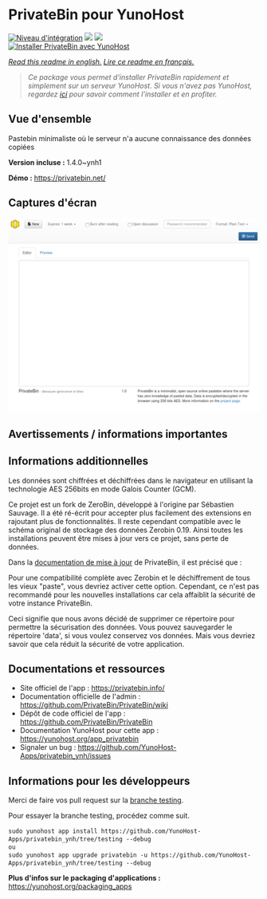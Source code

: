 # PrivateBin pour YunoHost

[![Niveau d'intégration](https://dash.yunohost.org/integration/privatebin.svg)](https://dash.yunohost.org/appci/app/privatebin) ![](https://ci-apps.yunohost.org/ci/badges/privatebin.status.svg) ![](https://ci-apps.yunohost.org/ci/badges/privatebin.maintain.svg)  
[![Installer PrivateBin avec YunoHost](https://install-app.yunohost.org/install-with-yunohost.svg)](https://install-app.yunohost.org/?app=privatebin)

*[Read this readme in english.](./README.md)*
*[Lire ce readme en français.](./README_fr.md)*

> *Ce package vous permet d'installer PrivateBin rapidement et simplement sur un serveur YunoHost.
Si vous n'avez pas YunoHost, regardez [ici](https://yunohost.org/#/install) pour savoir comment l'installer et en profiter.*

## Vue d'ensemble

Pastebin minimaliste où le serveur n'a aucune connaissance des données copiées

**Version incluse :** 1.4.0~ynh1

**Démo :** https://privatebin.net/

## Captures d'écran

![](./doc/screenshots/bootstrap.png)

## Avertissements / informations importantes

## Informations additionnelles

Les données sont chiffrées et déchiffrées dans le navigateur en utilisant la technologie AES 256bits en mode Galois Counter (GCM).

Ce projet est un fork de ZeroBin, développé à l'origine par Sébastien Sauvage. Il a été ré-écrit pour accepter plus facilement des extensions en rajoutant plus de fonctionnalités. Il reste cependant compatible avec le schéma original de stockage des données Zerobin 0.19. Ainsi toutes les installations peuvent être mises à jour vers ce projet, sans perte de données.

Dans la [documentation de mise à jour](https://github.com/PrivateBin/PrivateBin/wiki/Configuration#zerobincompatibility) de PrivateBin, il est précisé que :

Pour une compatibilité complète avec Zerobin et le déchiffrement de tous les vieux "paste", vous devriez activer cette option. Cependant, ce n'est pas recommandé pour les nouvelles installations car cela affaiblit la sécurité de votre instance PrivateBin.

Ceci signifie que nous avons décidé de supprimer ce répertoire pour permettre la sécurisation des données. Vous pouvez sauvegarder le répertoire 'data', si vous voulez conservez vos données. Mais vous devriez savoir que cela réduit la sécurité de votre application.
## Documentations et ressources

* Site officiel de l'app : https://privatebin.info/
* Documentation officielle de l'admin : https://github.com/PrivateBin/PrivateBin/wiki
* Dépôt de code officiel de l'app : https://github.com/PrivateBin/PrivateBin
* Documentation YunoHost pour cette app : https://yunohost.org/app_privatebin
* Signaler un bug : https://github.com/YunoHost-Apps/privatebin_ynh/issues

## Informations pour les développeurs

Merci de faire vos pull request sur la [branche testing](https://github.com/YunoHost-Apps/privatebin_ynh/tree/testing).

Pour essayer la branche testing, procédez comme suit.
```
sudo yunohost app install https://github.com/YunoHost-Apps/privatebin_ynh/tree/testing --debug
ou
sudo yunohost app upgrade privatebin -u https://github.com/YunoHost-Apps/privatebin_ynh/tree/testing --debug
```

**Plus d'infos sur le packaging d'applications :** https://yunohost.org/packaging_apps
